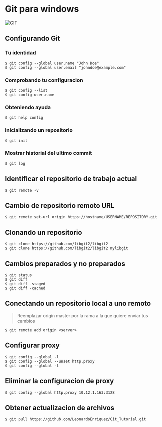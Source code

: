 #  Git para **windows**

![GIT](https://git-scm.com/images/logo@2x.png)

## Configurando Git

### Tu identidad

```
$ git config --global user.name "John Doe"
$ git config --global user.email "johndoe@example.com"
```

### Comprobando tu configuracion

```
$ git config --list
$ git config user.name
```

### Obteniendo ayuda
```  
$ git help config
```

### Inicializando un repositorio

```
$ git init
```


### Mostrar historial del ultimo commit
```
$ git log
```

## Identificar el repositorio de trabajo actual
```console
$ git remote -v
```

## Cambio de repositorio remoto URL
```console
$ git remote set-url origin https://hostname/USERNAME/REPOSITORY.git
```
## Clonando un repositorio
```
$ git clone https://github.com/libgit2/libgit2
$ git clone https://github.com/libgit2/libgit2 mylibgit
```
## Cambios preparados y no preparados
```
$ git status
$ git diff
$ git diff -staged
$ git diff -cached
```

## Conectando un repositorio local a uno remoto
> Reemplazar origin master por la rama a la que quiere enviar tus cambios
```
$ git remote add origin <server>
```

## Configurar proxy
```
$ git config --global -l
$ git config --global --unset http.proxy
$ git config --global -l
```

## Eliminar la configuracion de proxy
```
$ git config --global http.proxy 10.12.1.163:3128
```


## Obtener actualizacion de archivos
```
$ git pull https://github.com/LeonardoEnriquez/Git_Tutorial.git
```

